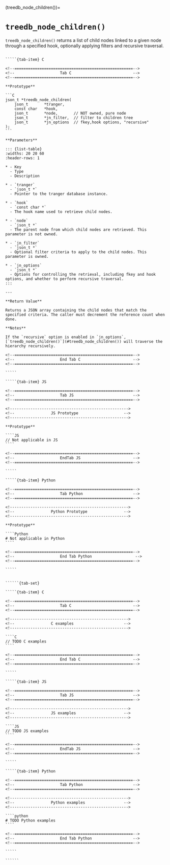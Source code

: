 <!-- ============================================================== -->
(treedb_node_children())=
# `treedb_node_children()`
<!-- ============================================================== -->

`treedb_node_children()` returns a list of child nodes linked to a given node through a specified hook, optionally applying filters and recursive traversal.

<!------------------------------------------------------------>
<!--                    Prototypes                          -->
<!------------------------------------------------------------>

``````{tab-set}

`````{tab-item} C

<!--====================================================-->
<!--                    Tab C                           -->
<!--====================================================-->

**Prototype**

```C
json_t *treedb_node_children(
    json_t       *tranger,
    const char   *hook,
    json_t       *node,       // NOT owned, pure node
    json_t       *jn_filter,  // filter to children tree
    json_t       *jn_options  // fkey,hook options, "recursive"
);
```

**Parameters**

::: {list-table}
:widths: 20 20 60
:header-rows: 1

* - Key
  - Type
  - Description

* - `tranger`
  - `json_t *`
  - Pointer to the tranger database instance.

* - `hook`
  - `const char *`
  - The hook name used to retrieve child nodes.

* - `node`
  - `json_t *`
  - The parent node from which child nodes are retrieved. This parameter is not owned.

* - `jn_filter`
  - `json_t *`
  - Optional filter criteria to apply to the child nodes. This parameter is owned.

* - `jn_options`
  - `json_t *`
  - Options for controlling the retrieval, including fkey and hook options, and whether to perform recursive traversal.
:::

---

**Return Value**

Returns a JSON array containing the child nodes that match the specified criteria. The caller must decrement the reference count when done.

**Notes**

If the `recursive` option is enabled in `jn_options`, [`treedb_node_children()`](#treedb_node_children()) will traverse the hierarchy recursively.

<!--====================================================-->
<!--                    End Tab C                       -->
<!--====================================================-->

`````

`````{tab-item} JS

<!--====================================================-->
<!--                    Tab JS                          -->
<!--====================================================-->

<!---------------------------------------------------->
<!--                JS Prototype                    -->
<!---------------------------------------------------->

**Prototype**

````JS
// Not applicable in JS
````

<!--====================================================-->
<!--                    EndTab JS                       -->
<!--====================================================-->

`````

`````{tab-item} Python

<!--====================================================-->
<!--                    Tab Python                      -->
<!--====================================================-->

<!---------------------------------------------------->
<!--                Python Prototype                -->
<!---------------------------------------------------->

**Prototype**

````Python
# Not applicable in Python
````

<!--====================================================-->
<!--                    End Tab Python                   -->
<!--====================================================-->

`````

``````

<!------------------------------------------------------------>
<!--                    Examples                            -->
<!------------------------------------------------------------>

```````{dropdown} Examples

``````{tab-set}

`````{tab-item} C

<!--====================================================-->
<!--                    Tab C                           -->
<!--====================================================-->

<!---------------------------------------------------->
<!--                C examples                      -->
<!---------------------------------------------------->

````C
// TODO C examples
````

<!--====================================================-->
<!--                    End Tab C                       -->
<!--====================================================-->

`````

`````{tab-item} JS

<!--====================================================-->
<!--                    Tab JS                          -->
<!--====================================================-->

<!---------------------------------------------------->
<!--                JS examples                     -->
<!---------------------------------------------------->

````JS
// TODO JS examples
````

<!--====================================================-->
<!--                    EndTab JS                       -->
<!--====================================================-->

`````

`````{tab-item} Python

<!--====================================================-->
<!--                    Tab Python                      -->
<!--====================================================-->

<!---------------------------------------------------->
<!--                Python examples                 -->
<!---------------------------------------------------->

````python
# TODO Python examples
````

<!--====================================================-->
<!--                    End Tab Python                  -->
<!--====================================================-->

`````

``````

```````
